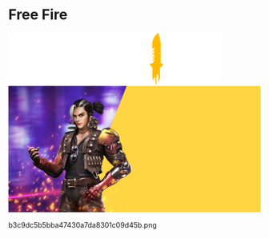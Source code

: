 # Free Fire
![Logo](/image/b3c9dc5b5bba47430a7da8301c09d45b.png)
![Webpage](/image/bg-freefire-large.jpg)

b3c9dc5b5bba47430a7da8301c09d45b.png
